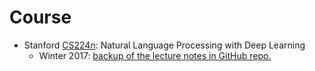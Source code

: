 # Course
* Stanford [CS224n](http://web.stanford.edu/class/cs224n/index.html): Natural Language Processing with Deep Learning
  * Winter 2017: [backup of the lecture notes in GitHub repo.](https://github.com/maxim5/cs224n-winter-2017)
